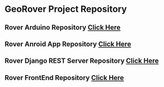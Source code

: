 # GeoRover Project Repository

## Rover Arduino Repository <a href="https://github.com/varun16dec/rover-arduino">Click Here</a>

## Rover Anroid App Repository <a href="https://github.com/varun16dec/rover-android">Click Here</a>

## Rover Django REST Server Repository <a href="https://github.com/varun16dec/rover-server">Click Here</a>

## Rover FrontEnd Repository <a href="https://github.com/Mrinalikas/rover-map">Click Here</a>


    
